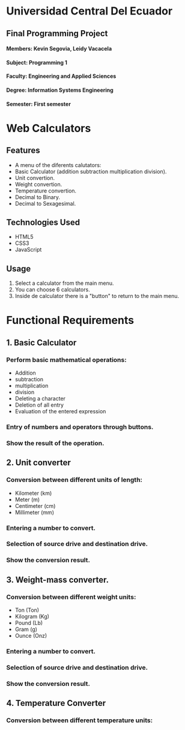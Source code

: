 # Universidad Central Del Ecuador
## Final Programming Project
#### Members: Kevin Segovia, Leidy Vacacela
#### Subject: Programming 1
#### Faculty: Engineering and Applied Sciences
#### Degree: Information Systems Engineering
#### Semester: First semester

# Web Calculators

## Features
  - A menu of the diferents calutators:
  - Basic Calculator (addition subtraction multiplication division).
  - Unit convertion.
  - Weight convertion.
  - Temperature convertion.
  - Decimal to Binary.
  - Decimal to Sexagesimal.
    
## Technologies Used
- HTML5
- CSS3
- JavaScript

## Usage
1. Select a calculator from the main menu.
2. You can choose 6 calculators.
3. Inside de calculator there is a "button" to return to the main menu.

# Functional Requirements
## 1. Basic Calculator
   
### Perform basic mathematical operations:
- Addition
- subtraction 
- multiplication 
- division
- Deleting a character
- Deletion of all entry
- Evaluation of the entered expression

### Entry of numbers and operators through buttons.
### Show the result of the operation.
## 2. Unit converter

   ### Conversion between different units of length:
   - Kilometer (km)
   - Meter (m)
   - Centimeter (cm)
   - Millimeter (mm)
  
  ### Entering a number to convert.
  ### Selection of source drive and destination drive.
  ### Show the conversion result.

  ## 3. Weight-mass converter.

  ### Conversion between different weight units:
  - Ton (Ton)
  - Kilogram (Kg)
  - Pound (Lb)
  - Gram (g)
  - Ounce (Onz)

  ### Entering a number to convert.
  ### Selection of source drive and destination drive.
  ### Show the conversion result.
## 4. Temperature Converter
### Conversion between different temperature units:

